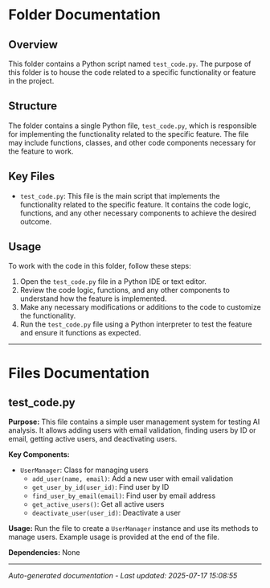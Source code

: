 # Folder Documentation

## Overview
This folder contains a Python script named `test_code.py`. The purpose of this folder is to house the code related to a specific functionality or feature in the project.

## Structure
The folder contains a single Python file, `test_code.py`, which is responsible for implementing the functionality related to the specific feature. The file may include functions, classes, and other code components necessary for the feature to work.

## Key Files
- `test_code.py`: This file is the main script that implements the functionality related to the specific feature. It contains the code logic, functions, and any other necessary components to achieve the desired outcome.

## Usage
To work with the code in this folder, follow these steps:
1. Open the `test_code.py` file in a Python IDE or text editor.
2. Review the code logic, functions, and any other components to understand how the feature is implemented.
3. Make any necessary modifications or additions to the code to customize the functionality.
4. Run the `test_code.py` file using a Python interpreter to test the feature and ensure it functions as expected.

---

# Files Documentation

## test_code.py

**Purpose:** This file contains a simple user management system for testing AI analysis. It allows adding users with email validation, finding users by ID or email, getting active users, and deactivating users.

**Key Components:**
- `UserManager`: Class for managing users
  - `add_user(name, email)`: Add a new user with email validation
  - `get_user_by_id(user_id)`: Find user by ID
  - `find_user_by_email(email)`: Find user by email address
  - `get_active_users()`: Get all active users
  - `deactivate_user(user_id)`: Deactivate a user

**Usage:** Run the file to create a `UserManager` instance and use its methods to manage users. Example usage is provided at the end of the file.

**Dependencies:** None

---
*Auto-generated documentation - Last updated: 2025-07-17 15:08:55*
